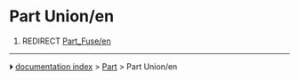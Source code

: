# Part Union/en
1.  REDIRECT [Part_Fuse/en](Part_Fuse/en.md)



---
⏵ [documentation index](../README.md) > [Part](Part_Workbench.md) > Part Union/en
